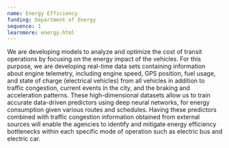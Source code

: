 ```yaml
---
name: Energy Efficiency
funding: Department of Energy
sequence: 1
learnmore: energy.html
---
```

 
<p class="card-text text-justify">
We are developing models to analyze and optimize the cost of transit operations by focusing on the energy impact of the vehicles. For this purpose, we are developing real-time data sets containing information about engine telemetry, including engine speed, GPS position, fuel usage, and state of charge (electrical vehicles) from all vehicles in addition to traffic congestion, current events in the city, and the braking and acceleration patterns. These high-dimensional datasets allow us to train accurate data-driven predictors using deep neural networks, for energy consumption given various routes and schedules. Having these predictors combined with traffic congestion information obtained from external sources will enable the agencies to identify and mitigate energy efficiency bottlenecks within each specific mode of operation such as electric bus and electric car.</p>